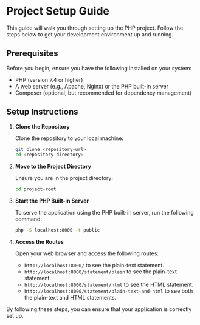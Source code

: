 # Project Setup Guide

This guide will walk you through setting up the PHP project. Follow the steps below to get your development environment up and running.

## Prerequisites

Before you begin, ensure you have the following installed on your system:
- PHP (version 7.4 or higher)
- A web server (e.g., Apache, Nginx) or the PHP built-in server
- Composer (optional, but recommended for dependency management)

## Setup Instructions

1. **Clone the Repository**

    Clone the repository to your local machine:

    ```sh
    git clone <repository-url>
    cd <repository-directory>
    ```

2. **Move to the Project Directory**

    Ensure you are in the project directory:

    ```sh
    cd project-root
    ```

3. **Start the PHP Built-in Server**

    To serve the application using the PHP built-in server, run the following command:

    ```sh
    php -S localhost:8000 -t public
    ```

4. **Access the Routes**

    Open your web browser and access the following routes:

      - `http://localhost:8000/` to see the plain-text statement.
      - `http://localhost:8000/statement/plain` to see the plain-text statement.
      - `http://localhost:8000/statement/html` to see the HTML statement.
      - `http://localhost:8000/statement/plain-text-and-html` to see both the plain-text and HTML statements.

By following these steps, you can ensure that your application is correctly set up.
